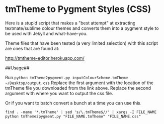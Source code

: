 tmTheme to Pygment Styles (CSS)
===============================

Here is a stupid script that makes a "best attempt" at extracting 
textmate/sublime colour themes and converts them into a pygment style 
to be used with Jekyll and what-have-you.

Theme files that have been tested (a very limited selection) with this script
are ones that are found at:

<http://tmtheme-editor.herokuapp.com/>

##Usage##

Run `python tmTheme2pygment.py inputColourScheme.tmTheme ~/Desktop/output.css`
Replace the first argument with the location of the tmTheme file you downloaded from the link above.
Replace the second argument with where you want to output the css file.

Or if you want to batch convert a bunch at a time you can use this.
```
find . -name '*.tmTheme' | sed 's/\.tmTheme$//' | xargs -I FILE_NAME python tmTheme2pygment.py "FILE_NAME.tmTheme" "FILE_NAME.css"
```
